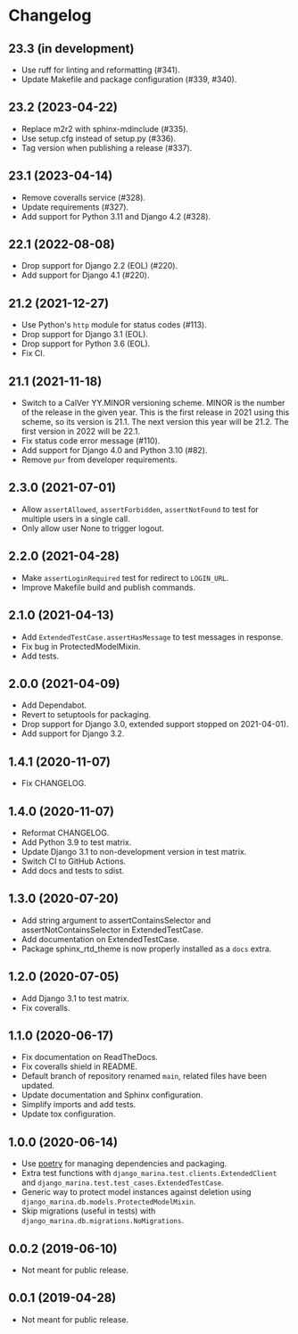 # Changelog

## 23.3 (in development)

- Use ruff for linting and reformatting (#341).
- Update Makefile and package configuration (#339, #340).

## 23.2 (2023-04-22)

- Replace m2r2 with sphinx-mdinclude (#335).
- Use setup.cfg instead of setup.py (#336).
- Tag version when publishing a release (#337).

## 23.1 (2023-04-14)

- Remove coveralls service (#328).
- Update requirements (#327).
- Add support for Python 3.11 and Django 4.2 (#328).

## 22.1 (2022-08-08)

- Drop support for Django 2.2 (EOL) (#220).
- Add support for Django 4.1 (#220).

## 21.2 (2021-12-27)

- Use Python's `http` module for status codes (#113).
- Drop support for Django 3.1 (EOL).
- Drop support for Python 3.6 (EOL).
- Fix CI.

## 21.1 (2021-11-18)

- Switch to a CalVer YY.MINOR versioning scheme. MINOR is the number of the release in the given year. This is the first release in 2021 using this scheme, so its version is 21.1. The next version this year will be 21.2. The first version in 2022 will be 22.1.
- Fix status code error message (#110).
- Add support for Django 4.0 and Python 3.10 (#82).
- Remove `pur` from developer requirements.

## 2.3.0 (2021-07-01)

- Allow `assertAllowed`, `assertForbidden`, `assertNotFound` to test for multiple users in a single call.
- Only allow user None to trigger logout.

## 2.2.0 (2021-04-28)

- Make `assertLoginRequired` test for redirect to `LOGIN_URL`.
- Improve Makefile build and publish commands.

## 2.1.0 (2021-04-13)

- Add `ExtendedTestCase.assertHasMessage` to test messages in response.
- Fix bug in ProtectedModelMixin.
- Add tests.

## 2.0.0 (2021-04-09)

- Add Dependabot.
- Revert to setuptools for packaging.
- Drop support for Django 3.0, extended support stopped on 2021-04-01).
- Add support for Django 3.2.

## 1.4.1 (2020-11-07)

- Fix CHANGELOG.

## 1.4.0 (2020-11-07)

- Reformat CHANGELOG.
- Add Python 3.9 to test matrix.
- Update Django 3.1 to non-development version in test matrix.
- Switch CI to GitHub Actions.
- Add docs and tests to sdist.

## 1.3.0 (2020-07-20)

- Add string argument to assertContainsSelector and assertNotContainsSelector in ExtendedTestCase.
- Add documentation on ExtendedTestCase.
- Package sphinx_rtd_theme is now properly installed as a `docs` extra.

## 1.2.0 (2020-07-05)

- Add Django 3.1 to test matrix.
- Fix coveralls.

## 1.1.0 (2020-06-17)

- Fix documentation on ReadTheDocs.
- Fix coveralls shield in README.
- Default branch of repository renamed `main`, related files have been updated.
- Update documentation and Sphinx configuration.
- Simplify imports and add tests.
- Update tox configuration.

## 1.0.0 (2020-06-14)

- Use [poetry](https://python-poetry.org) for managing dependencies and packaging.
- Extra test functions with `django_marina.test.clients.ExtendedClient` and `django_marina.test.test_cases.ExtendedTestCase`.
- Generic way to protect model instances against deletion using `django_marina.db.models.ProtectedModelMixin`.
- Skip migrations (useful in tests) with `django_marina.db.migrations.NoMigrations`.

## 0.0.2 (2019-06-10)

- Not meant for public release.

## 0.0.1 (2019-04-28)

- Not meant for public release.
